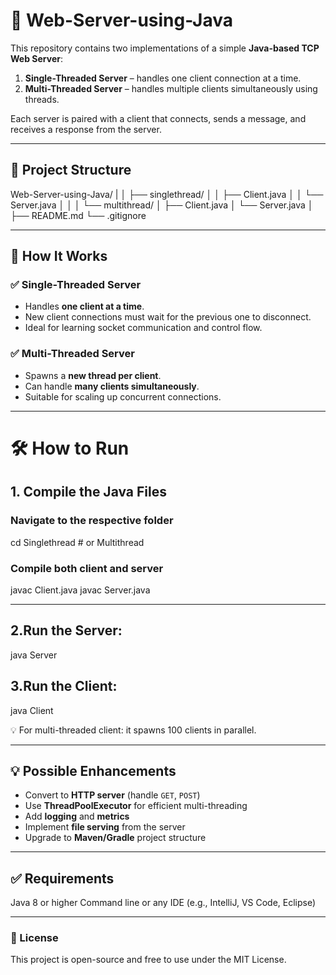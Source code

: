 # 🧠 Web-Server-using-Java


This repository contains two implementations of a simple **Java-based TCP Web Server**:

1. **Single-Threaded Server** – handles one client connection at a time.
2. **Multi-Threaded Server** – handles multiple clients simultaneously using threads.

Each server is paired with a client that connects, sends a message, and receives a response from the server.

---

## 📁 Project Structure
Web-Server-using-Java/
|
│ ├── singlethread/
│ │ ├── Client.java
│ │ └── Server.java
│ │
│ └── multithread/
│ ├── Client.java
│ └── Server.java
│
├── README.md
└── .gitignore

---

## 🚀 How It Works

### ✅ Single-Threaded Server

- Handles **one client at a time**.
- New client connections must wait for the previous one to disconnect.
- Ideal for learning socket communication and control flow.

### ✅ Multi-Threaded Server

- Spawns a **new thread per client**.
- Can handle **many clients simultaneously**.
- Suitable for scaling up concurrent connections.

---

# 🛠️ How to Run

## 1. Compile the Java Files

### Navigate to the respective folder
cd Singlethread        # or Multithread

### Compile both client and server
javac Client.java
javac Server.java

---

## 2.Run the Server:

java Server

## 3.Run the Client:

java Client

💡 For multi-threaded client: it spawns 100 clients in parallel.

---

## 💡 Possible Enhancements

- Convert to **HTTP server** (handle `GET`, `POST`)
- Use **ThreadPoolExecutor** for efficient multi-threading
- Add **logging** and **metrics**
- Implement **file serving** from the server
- Upgrade to **Maven/Gradle** project structure

---

## ✅ Requirements

Java 8 or higher
Command line or any IDE (e.g., IntelliJ, VS Code, Eclipse)

---

### 📄 License
This project is open-source and free to use under the MIT License.


